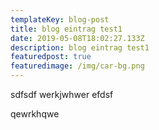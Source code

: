 ```yaml
---
templateKey: blog-post
title: blog eintrag test1
date: 2019-05-08T18:02:27.133Z
description: blog eintrag test1
featuredpost: true
featuredimage: /img/car-bg.png
---
```

sdfsdf werkjwhwer efdsf

qewrkhqwe
